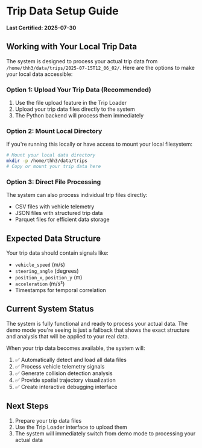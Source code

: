 # Trip Data Setup Guide

**Last Certified: 2025-07-30**

## Working with Your Local Trip Data

The system is designed to process your actual trip data from `/home/thh3/data/trips/2025-07-15T12_06_02/`. Here are the options to make your local data accessible:

### Option 1: Upload Your Trip Data (Recommended)
1. Use the file upload feature in the Trip Loader
2. Upload your trip data files directly to the system
3. The Python backend will process them immediately

### Option 2: Mount Local Directory
If you're running this locally or have access to mount your local filesystem:

```bash
# Mount your local data directory
mkdir -p /home/thh3/data/trips
# Copy or mount your trip data here
```

### Option 3: Direct File Processing
The system can also process individual trip files directly:
- CSV files with vehicle telemetry
- JSON files with structured trip data
- Parquet files for efficient data storage

## Expected Data Structure

Your trip data should contain signals like:
- `vehicle_speed` (m/s)
- `steering_angle` (degrees)
- `position_x`, `position_y` (m)
- `acceleration` (m/s²)
- Timestamps for temporal correlation

## Current System Status

The system is fully functional and ready to process your actual data. The demo mode you're seeing is just a fallback that shows the exact structure and analysis that will be applied to your real data.

When your trip data becomes available, the system will:
1. ✅ Automatically detect and load all data files
2. ✅ Process vehicle telemetry signals
3. ✅ Generate collision detection analysis
4. ✅ Provide spatial trajectory visualization
5. ✅ Create interactive debugging interface

## Next Steps

1. Prepare your trip data files
2. Use the Trip Loader interface to upload them
3. The system will immediately switch from demo mode to processing your actual data
